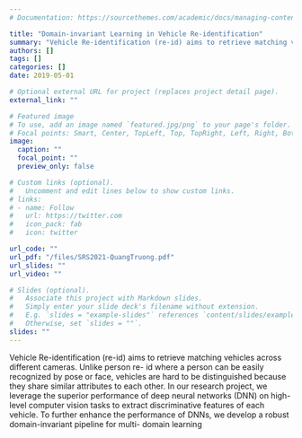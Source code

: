 ```yaml
---
# Documentation: https://sourcethemes.com/academic/docs/managing-content/

title: "Domain-invariant Learning in Vehicle Re-identification"
summary: "Vehicle Re-identification (re-id) aims to retrieve matching vehicles across different cameras. Unlike person re-id ..."
authors: []
tags: []
categories: []
date: 2019-05-01

# Optional external URL for project (replaces project detail page).
external_link: ""

# Featured image
# To use, add an image named `featured.jpg/png` to your page's folder.
# Focal points: Smart, Center, TopLeft, Top, TopRight, Left, Right, BottomLeft, Bottom, BottomRight.
image:
  caption: ""
  focal_point: ""
  preview_only: false

# Custom links (optional).
#   Uncomment and edit lines below to show custom links.
# links:
# - name: Follow
#   url: https://twitter.com
#   icon_pack: fab
#   icon: twitter

url_code: ""
url_pdf: "/files/SRS2021-QuangTruong.pdf"
url_slides: ""
url_video: ""

# Slides (optional).
#   Associate this project with Markdown slides.
#   Simply enter your slide deck's filename without extension.
#   E.g. `slides = "example-slides"` references `content/slides/example-slides.md`.
#   Otherwise, set `slides = ""`.
slides: ""
---
```

Vehicle Re-identification (re-id) aims to retrieve matching
vehicles across different cameras. Unlike person re-
id where a person can be easily recognized by pose
or face, vehicles are hard to be distinguished because
they share similar attributes to each other. In our
research project, we leverage the superior performance
of deep neural networks (DNN) on high-level computer
vision tasks to extract discriminative features of each
vehicle. To further enhance the performance of DNNs,
we develop a robust domain-invariant pipeline for multi-
domain learning